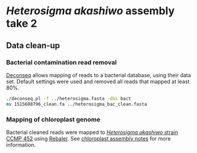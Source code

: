 # *Heterosigma akashiwo* assembly take 2

## Data clean-up
### Bacterial contamination read removal
[Deconseq](http://deconseq.sourceforge.net/) allows mapping of reads to a bacterial database, using their data set.  Default settings were used and removed all reads that mapped at least 80%.
```bash
./deconseq.pl -f ../heterosigma.fasta -dbs bact
mv 1515608796_clean.fa ../heterosigma_bac_clean.fasta
```

### Mapping of chloroplast genome
Bacterial cleaned reads were mapped to [*Heterosigma akashiwo* strain CCMP 452](https://www.ncbi.nlm.nih.gov/nuccore/EU168191.1) using [Rebaler](https://github.com/rrwick/Rebaler).  See [chloroplast assembly notes](https://github.com/calandryll/ha_genome/blob/master/chloroplast_assembly.md) for more information.
